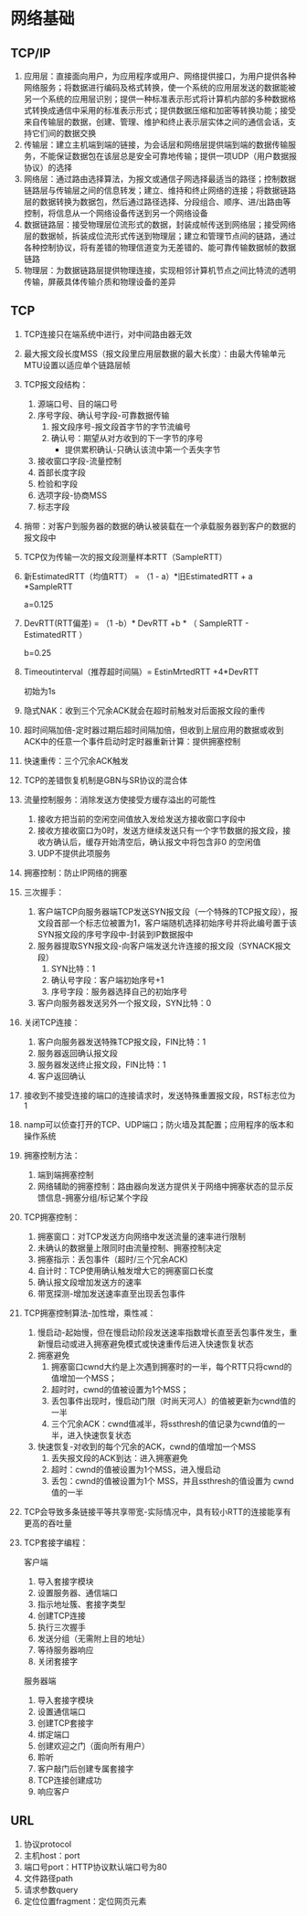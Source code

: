 # 网络基础

## TCP/IP

1. 应用层：直接面向用户，为应用程序或用户、网络提供接口，为用户提供各种网络服务；将数据进行编码及格式转换，使一个系统的应用层发送的数据能被另一个系统的应用层识别；提供一种标准表示形式将计算机内部的多种数据格式转换成通信中采用的标准表示形式；提供数据压缩和加密等转换功能；接受来自传输层的数据，创建、管理、维护和终止表示层实体之间的通信会话，支持它们间的数据交换
2. 传输层：建立主机端到端的链接，为会话层和网络层提供端到端的数据传输服务，不能保证数据包在该层总是安全可靠地传输；提供一项UDP（用户数据报协议）的选择
3. 网络层：通过路由选择算法，为报文或通信子网选择最适当的路径；控制数据链路层与传输层之间的信息转发；建立、维持和终止网络的连接；将数据链路层的数据转换为数据包，然后通过路径选择、分段组合、顺序、进/出路由等控制，将信息从一个网络设备传送到另一个网络设备
4. 数据链路层：接受物理层位流形式的数据，封装成帧传送到网络层；接受网络层的数据帧，拆装成位流形式传送到物理层；建立和管理节点间的链路，通过各种控制协议，将有差错的物理信道变为无差错的、能可靠传输数据帧的数据链路
5. 物理层：为数据链路层提供物理连接，实现相邻计算机节点之间比特流的透明传输，屏蔽具体传输介质和物理设备的差异

## TCP

1. TCP连接只在端系统中进行，对中间路由器无效

2. 最大报文段长度MSS（报文段里应用层数据的最大长度）：由最大传输单元MTU设置以适应单个链路层帧

3. TCP报文段结构：

   1. 源端口号、目的端口号
   2. 序号字段、确认号字段-可靠数据传输
      1. 报文段序号-报文段首字节的字节流编号
      2. 确认号：期望从对方收到的下一字节的序号
         - 提供累积确认-只确认该流中第一个丢失字节
   3. 接收窗口字段-流量控制
   4. 首部长度字段
   5. 检验和字段
   6. 选项字段-协商MSS
   7. 标志字段

4. 捎带：对客户到服务器的数据的确认被装载在一个承载服务器到客户的数据的报文段中

5. TCP仅为传输一次的报文段测量样本RTT（SampleRTT）

6. 新EstimatedRTT（均值RTT） = （1 - a）*旧EstimatedRTT + a *SampleRTT

   a=0.125

7. DevRTT(RTT偏差) = （1 -b）* DevRTT +b * （ SampleRTT - EstimatedRTT ）

   b=0.25

8. Timeoutinterval（推荐超时间隔）= EstinMrtedRTT +4*DevRTT

   初始为1s

9. 隐式NAK：收到三个冗余ACK就会在超时前触发对后面报文段的重传

10. 超时间隔加倍-定时器过期后超时间隔加倍，但收到上层应用的数据或收到ACK中的任意一个事件启动时定时器重新计算：提供拥塞控制

11. 快速重传：三个冗余ACK触发

12. TCP的差错恢复机制是GBN与SR协议的混合体

13. 流量控制服务：消除发送方使接受方缓存溢出的可能性

    1. 接收方把当前的空闲空间值放入发给发送方接收窗口字段中
    2. 接收方接收窗口为0时，发送方继续发送只有一个字节数据的报文段，接收方确认后，缓存开始清空后，确认报文中将包含非0 的空闲值
    3. UDP不提供此项服务

14. 拥塞控制：防止IP网络的拥塞

15. 三次握手：

    1. 客户端TCP向服务器端TCP发送SYN报文段（一个特殊的TCP报文段），报文段首部一个标志位被置为1，客户端随机选择初始序号并将此编号置于该SYN报文段的序号字段中-封装到IP数据报中
    2. 服务器提取SYN报文段-向客户端发送允许连接的报文段（SYNACK报文段）
       1. SYN比特：1
       2. 确认号字段：客户端初始序号+1
       3. 序号字段：服务器选择自己的初始序号
    3. 客户向服务器发送另外一个报文段，SYN比特：0

16. 关闭TCP连接：

    1. 客户向服务器发送特殊TCP报文段，FIN比特：1
    2. 服务器返回确认报文段
    3. 服务器发送终止报文段，FIN比特：1
    4. 客户返回确认

17. 接收到不接受连接的端口的连接请求时，发送特殊重置报文段，RST标志位为1

18. namp可以侦查打开的TCP、UDP端口；防火墙及其配置；应用程序的版本和操作系统

19. 拥塞控制方法：

    1. 端到端拥塞控制
    2. 网络辅助的拥塞控制：路由器向发送方提供关于网络中拥塞状态的显示反馈信息-拥塞分组/标记某个字段

20. TCP拥塞控制：

    1. 拥塞窗口：对TCP发送方向网络中发送流量的速率进行限制
    2. 未确认的数据量上限同时由流量控制、拥塞控制决定
    3. 拥塞指示：丢包事件（超时/三个冗余ACK)
    4. 自计时：TCP使用确认触发增大它的拥塞窗口长度
    5. 确认报文段增加发送方的速率
    6. 带宽探测-增加发送速率直至出现丢包事件

21. TCP拥塞控制算法-加性增，乘性减：

    1. 慢启动-起始慢，但在慢启动阶段发送速率指数增长直至丢包事件发生，重新慢启动或进入拥塞避免模式或快速重传后进入快速恢复状态
    2. 拥塞避免
       1. 拥塞窗口cwnd大约是上次遇到拥塞时的一半，每个RTT只将cwnd的值增加一个MSS；
       2. 超时时，cwnd的值被设置为1个MSS；
       3. 丢包事件出现时，慢启动门限（时尚天河人）的值被更新为cwnd值的一半
       4. 三个冗余ACK：cwnd值减半，将ssthresh的值记录为cwnd值的一半，进入快速恢复状态
    3. 快速恢复-对收到的每个冗余的ACK，cwnd的值增加一个MSS
       1. 丢失报文段的ACK到达：进入拥塞避免
       2. 超时：cwnd的值被设置为1个MSS，进入慢启动
       3. 丢包：cwnd的值被设置为1个 MSS，并且ssthresh的值设置为 cwnd值的一半

22. TCP会导致多条链接平等共享带宽-实际情况中，具有较小RTT的连接能享有更高的吞吐量

23. TCP套接字编程：

    客户端

    1. 导入套接字模块
    1. 设置服务器、通信端口
    1. 指示地址簇、套接字类型
    1. 创建TCP连接
    1. 执行三次握手
    1. 发送分组（无需附上目的地址）
    1. 等待服务器响应
    1. 关闭套接字

    服务器端

    1. 导入套接字模块
    2. 设置通信端口
    3. 创建TCP套接字
    4. 绑定端口
    5. 创建欢迎之门（面向所有用户）
    6. 聆听
    7. 客户敲门后创建专属套接字
    8. TCP连接创建成功
    9. 响应客户

## URL

1. 协议protocol
2. 主机host：port
3. 端口号port：HTTP协议默认端口号为80
4. 文件路径path
5. 请求参数query
6. 定位位置fragment：定位网页元素

